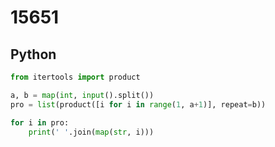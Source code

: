 # 15651

## Python

```python
from itertools import product

a, b = map(int, input().split())
pro = list(product([i for i in range(1, a+1)], repeat=b))

for i in pro:
    print(' '.join(map(str, i)))
```
